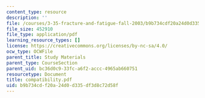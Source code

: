 ```yaml
---
content_type: resource
description: ''
file: /courses/3-35-fracture-and-fatigue-fall-2003/b9b734cdf20a24d0d335df3d8c72d58f_compatibility.pdf
file_size: 452910
file_type: application/pdf
learning_resource_types: []
license: https://creativecommons.org/licenses/by-nc-sa/4.0/
ocw_type: OCWFile
parent_title: Study Materials
parent_type: CourseSection
parent_uid: bc36d0c9-33fc-a6f2-accc-4965ab660751
resourcetype: Document
title: compatibility.pdf
uid: b9b734cd-f20a-24d0-d335-df3d8c72d58f
---
```

